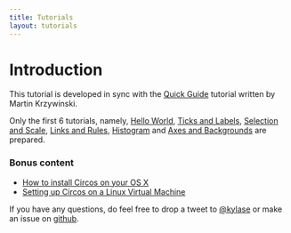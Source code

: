 ```yaml
---
title: Tutorials
layout: tutorials
---
```


# Introduction
This tutorial is developed in sync with the [Quick Guide](http://circos.ca/documentation/tutorials/quick_guide) tutorial written by Martin Krzywinski.

Only the first 6 tutorials, namely, [Hello World](/CircosAPI/hello-world), [Ticks and Labels](/CircosAPI/ticks-and-labels), [Selection and Scale](/CircosAPI/selection-and-scale), [Links and Rules](/CircosAPI/links-and-rules), [Histogram](/CircosAPI/histogram) and [Axes and Backgrounds](/CircosAPI/axes-and-backgrounds) are prepared.

### Bonus content
- [How to install Circos on your OS X](/CircosAPI/os-x-installation-guide)
- [Setting up Circos on a Linux Virtual Machine](/CircosAPI/circos-on-linux-virtual-machine)

If you have any questions, do feel free to drop a tweet to [@kylase](http://www.twitter.com/kylase) or make an issue on [github](http://www.github.com/kylase/CircosAPI).
